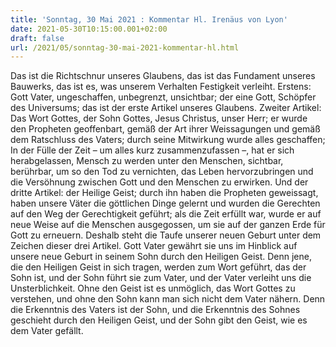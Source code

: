 ```yaml
---
title: 'Sonntag, 30 Mai 2021 : Kommentar Hl. Irenäus von Lyon'
date: 2021-05-30T10:15:00.001+02:00
draft: false
url: /2021/05/sonntag-30-mai-2021-kommentar-hl.html
---
```


Das ist die Richtschnur unseres Glaubens, das ist das Fundament unseres Bauwerks, das ist es, was unserem Verhalten Festigkeit verleiht. Erstens: Gott Vater, ungeschaffen, unbegrenzt, unsichtbar; der eine Gott, Schöpfer des Universums; das ist der erste Artikel unseres Glaubens. Zweiter Artikel: Das Wort Gottes, der Sohn Gottes, Jesus Christus, unser Herr; er wurde den Propheten geoffenbart, gemäß der Art ihrer Weissagungen und gemäß dem Ratschluss des Vaters; durch seine Mitwirkung wurde alles geschaffen; In der Fülle der Zeit – um alles kurz zusammenzufassen –, hat er sich herabgelassen, Mensch zu werden unter den Menschen, sichtbar, berührbar, um so den Tod zu vernichten, das Leben hervorzubringen und die Versöhnung zwischen Gott und den Menschen zu erwirken. Und der dritte Artikel: der Heilige Geist; durch ihn haben die Propheten geweissagt, haben unsere Väter die göttlichen Dinge gelernt und wurden die Gerechten auf den Weg der Gerechtigkeit geführt; als die Zeit erfüllt war, wurde er auf neue Weise auf die Menschen ausgegossen, um sie auf der ganzen Erde für Gott zu erneuern. Deshalb steht die Taufe unserer neuen Geburt unter dem Zeichen dieser drei Artikel. Gott Vater gewährt sie uns im Hinblick auf unsere neue Geburt in seinem Sohn durch den Heiligen Geist. Denn jene, die den Heiligen Geist in sich tragen, werden zum Wort geführt, das der Sohn ist, und der Sohn führt sie zum Vater, und der Vater verleiht uns die Unsterblichkeit. Ohne den Geist ist es unmöglich, das Wort Gottes zu verstehen, und ohne den Sohn kann man sich nicht dem Vater nähern. Denn die Erkenntnis des Vaters ist der Sohn, und die Erkenntnis des Sohnes geschieht durch den Heiligen Geist, und der Sohn gibt den Geist, wie es dem Vater gefällt.
